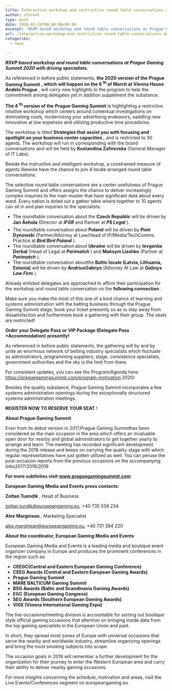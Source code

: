 ```yaml
---
title: Interactive workshop and restrictive round table conversations about rising purviews at Prague Gaming Summit 2020
author: xforeal 
type: post
date: 2020-02-24T00:00:00+00:00
excerpt: 'RSVP based workshop and round table conversations at Prague Gaming Summit 2020 with driving experts '
url: /interactive-workshop-and-restrictive-round-table-conversations-about-rising-purviews-at-prague-gaming-summit-2020/
categories:
  - news

---
```

**_RSVP based workshop and round table conversations at Prague Gaming Summit 2020 with driving specialists._** 

As referenced in before public statements, **the 2020 version of the** **Prague Gaming Summit** **, which will happen on the 6 <sup>th </sup> of March at Vienna House Andels Prague** , will carry new highlights to the program to help the commitment among delegates yet in addition supplement the substance. 

**The 4 <sup>th </sup> version of the** **Prague Gaming Summit** is highlighting a restrictive intuitive workshop which centers around contextual investigations on diminishing costs, modernizing your advertising endeavors, saddling new innovation at low expenses and utilizing productive time procedures. 

The workshop is titled **Strategies that assist you with focusing and spotlight on your business center capacities ,** and is restricted to 30 agents. The workshop will run in corresponding with the board conversations and will be held by **Kostandina Zafirovska** (General Manager of IT Labs). 

Beside the instructive and intelligent workshop, a constrained measure of agents likewise have the chance to join 4 locale arranged round table conversations. 

The selective round table conversations are a center usefulness of Prague Gaming Summit and offers assigns the chance to deliver increasingly complex inquiries to the main master that have significant data about every ward. Every nation is doled out a gather table where together to 10 agents can sit in and plan inquiries to the specialists. 

  * The roundtable conversation about the **Czech Republic** will be driven by **Jan Åehola** (Director at **_IFGR_** and Partner at **_PS Legal_** ). 
  * The roundtable conversation about **Poland** will be driven by **Piotr Dynowski** (Partner/Attorney at Law/Head of IP/Media/TechComms Practice at **_Bird Bird Poland_** ). 
  * The roundtable conversation about **Ukraine** will be driven by **Ievgeniia Derbal** (Head of Legal at **_Parimatch_** ) and **Maksym Liashko** (Partner at **_Parimatch_** ). 
  * The roundtable conversation aboutthe **Baltic locale (Latvia, Lithuania, Estonia)** will be driven by **AndriusGabnys** (Attorney At Law at **_Gabnys Law Firm_** ). 

Already enlisted delegates are approached to affirm their participation for the workshop and round table conversation on the **following connection** . 

Make sure you make the most of this one of a kind chance of learning and systems administration with the betting business through the Prague Gaming Summit stage, book your ticket presently so as to stay away from dissatisfaction and furthermore book a gathering with their group. The seats are restricted! 

**Order your Delegate Pass**  **or** **VIP Package (Delegate Pass +Accommodation)**  **presently!** 

As referenced in before public statements, the gathering will by and by unite an enormous network of betting industry specialists which fluctuate as administrators, programming suppliers, stage, consistence specialists, government authorities and the sky is the limit from there. 

For consistent updates, you can see the Program/Agenda here: https://praguegamingsummit.com/program-motivation 2020/ 

Besides the quality substance, Prague Gaming Summit incorporates a few systems administration openings during the exceptionally structured systems administration meetings. 

**REGISTER NOW TO RESERVE YOUR SEAT** ! 

**About Prague Gaming Summit** 

Even from its debut version in 2017,Prague Gaming Summithas been considered as the main occasion in the area which offers an invaluable open door for nearby and global administrators to get together yearly to arrange and learn. The meeting has recorded significant development during the 2018 release and keeps on carrying the quality stage with which regular representatives have just gotten utilized as well. You can peruse the post-occasion reports from the previous occasions on the accompanying links2017/2018/2019 

**For more subtleties visit** **www.praguegamingsummit.com** 

**European Gaming Media and Events press contacts:** 

**Zoltan Tuendik** , Head of Business 

zoltan.tundik@europeangaming.eu, +40 735 559 234 

**Alex Marginean** , Marketing Specialist 

alex.marginean@europeangaming.eu, +40 731 394 220 

**About the coordinator, European Gaming Media and Events** 

European Gaming Media and Events is a leading media and boutique event organizer company in Europe and produces the prominent conferences in the region such as:

  * **CEEGC(Central and Eastern European Gaming Conference)**
  * **CEEG Awards (Central and Eastern European Gaming Awards)** 
  * **Prague Gaming Summit** 
  * **MARE BALTICUM Gaming Summit** 
  * **BSG Awards (Baltic and Scandinavia Gaming Awards)** 
  * **EGC (European Gaming Congress)** 
  * **SEG Awards (Southern European Gaming Awards)** 
  * **VIGE (Vienna International Gaming Expo)** 

The live occasions/meeting division is accountable for sorting out boutique style official gaming occasions that attention on bringing inside data from the top gaming specialists in the European Union and past. 

In short, they spread most zones of Europe with universal occasions that serve the nearby and worldwide industry, streamline organizing openings and bring the most smoking subjects into scope. 

The occasion goals in 2019 will remember a further development for the organization for their journey to enter the Western European area and carry their ability to deliver nearby gaming occasions. 

For more insights concerning the schedule, motivation and areas, visit the Live Events/Conferences segment on europeangaming.eu